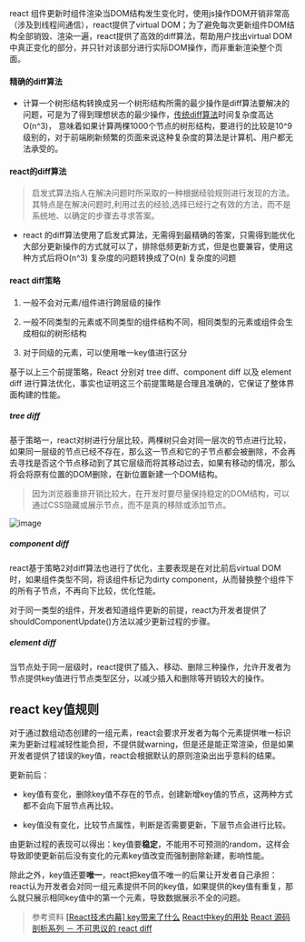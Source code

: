 

react 组件更新时组件渲染当DOM结构发生变化时，使用js操作DOM开销非常高（涉及到线程间通信），react提供了virtual DOM；为了避免每次更新组件DOM结构全部销毁、渲染一遍，react提供了高效的diff算法，帮助用户找出virtual DOM中真正变化的部分，并只针对该部分进行实际DOM操作，而非重新渲染整个页面。

#### 精确的diff算法

- 计算一个树形结构转换成另一个树形结构所需的最少操作是diff算法要解决的问题，可是为了得到理想状态的最少操作，[传统diff算法](https://grfia.dlsi.ua.es/ml/algorithms/references/editsurvey_bille.pdf)时间复杂度高达O(n^3)， 意味着如果计算两棵1000个节点的树形结构，要进行的比较是10^9级别的，对于前端刷新频繁的页面来说这种复杂度的算法是计算机、用户都无法承受的。

#### react的diff算法

> 启发式算法指人在解决问题时所采取的一种根据经验规则进行发现的方法。其特点是在解决问题时,利用过去的经验,选择已经行之有效的方法，而不是系统地、以确定的步骤去寻求答案。

- react 的diff算法使用了启发式算法，无需得到最精确的答案，只需得到能优化大部分更新操作的方式就可以了，排除低频更新方式，但是也要兼容，使用这种方式后将O(n^3) 复杂度的问题转换成了O(n) 复杂度的问题

#### react diff策略

1. 一般不会对元素/组件进行跨层级的操作

2. 一般不同类型的元素或不同类型的组件结构不同，相同类型的元素或组件会生成相似的树形结构

3. 对于同级的元素，可以使用唯一key值进行区分

基于以上三个前提策略，React 分别对 tree diff、component diff 以及 element diff 进行算法优化，事实也证明这三个前提策略是合理且准确的，它保证了整体界面构建的性能。

##### tree diff

基于策略一，react对树进行分层比较，两棵树只会对同一层次的节点进行比较，如果同一层级的节点已经不存在，那么这一节点和它的子节点都会被删除，不会再去寻找是否这个节点移动到了其它层级而将其移动过去，如果有移动的情况，那么将会将原有位置的DOM删除，在新位置新建一个DOM结构。

> 因为浏览器重排开销比较大，在开发时要尽量保持稳定的DOM结构，可以通过CSS隐藏或展示节点，而不是真的移除或添加节点。

![image](https://note.youdao.com/yws/public/resource/0633cbf2aa26668397bba317c1fbf567/xmlnote/WEBRESOURCEd0ae3d5acb85fc41652ab3f7b5cfbeb2/6107)

##### component diff

react基于策略2对diff算法也进行了优化，主要表现是在对比前后virtual DOM时，如果组件类型不同，将该组件标记为dirty component，从而替换整个组件下的所有子节点，不再向下比较，优化性能。

对于同一类型的组件，开发者知道组件更新的前提，react为开发者提供了shouldComponentUpdate()方法以减少更新过程的步骤。

##### element diff

当节点处于同一层级时，react提供了插入、移动、删除三种操作，允许开发者为节点提供key值进行节点类型区分，以减少插入和删除等开销较大的操作。

## react key值规则

对于通过数组动态创建的一组元素，react会要求开发者为每个元素提供唯一标识来为更新过程减轻性能负担，不提供就warning，但是还是能正常渲染，但是如果开发者提供了错误的key值，react会根据默认的原则渲染出出乎意料的结果。

更新前后：

- key值有变化，删除key值不存在的节点，创建新增key值的节点，这两种方式都不会向下层节点再比较。

- key值没有变化，比较节点属性，判断是否需要更新，下层节点会进行比较。

由更新过程的表现可以得出：key值要**稳定**，不能用不可预测的random，这样会导致即使更新前后没有变化的元素key值改变而强制删除新建，影响性能。

除此之外，key值还要**唯一**，react把key值不唯一的后果让开发者自己承担：react认为开发者会对同一组元素提供不同的key值，如果提供的key值有重复，那么就只展示相同key值中的第一个元素，导致数据展示不全的问题。

> 参考资料
> [[React技术内幕] key带来了什么](https://juejin.im/post/59abb01c518825243f1b6dad)
> [React中key的用处](https://www.jianshu.com/p/0c9a8a90c40d)
> [React 源码剖析系列 － 不可思议的 react diff](https://zhuanlan.zhihu.com/p/20346379)
